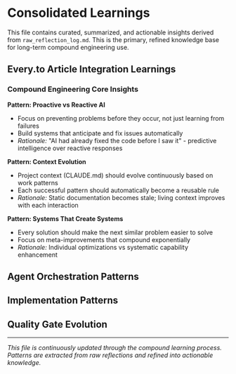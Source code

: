 # Consolidated Learnings

This file contains curated, summarized, and actionable insights derived from `raw_reflection_log.md`. This is the primary, refined knowledge base for long-term compound engineering use.

## Every.to Article Integration Learnings

### Compound Engineering Core Insights
**Pattern: Proactive vs Reactive AI**
- Focus on preventing problems before they occur, not just learning from failures
- Build systems that anticipate and fix issues automatically
- *Rationale:* "AI had already fixed the code before I saw it" - predictive intelligence over reactive responses

**Pattern: Context Evolution**
- Project context (CLAUDE.md) should evolve continuously based on work patterns
- Each successful pattern should automatically become a reusable rule
- *Rationale:* Static documentation becomes stale; living context improves with each interaction

**Pattern: Systems That Create Systems**
- Every solution should make the next similar problem easier to solve
- Focus on meta-improvements that compound exponentially
- *Rationale:* Individual optimizations vs systematic capability enhancement

## Agent Orchestration Patterns

<!-- Patterns for effective agent coordination will be added here -->

## Implementation Patterns

<!-- Successful implementation approaches will be documented here -->

## Quality Gate Evolution

<!-- Self-improving validation patterns will be captured here -->

---

*This file is continuously updated through the compound learning process. Patterns are extracted from raw reflections and refined into actionable knowledge.*